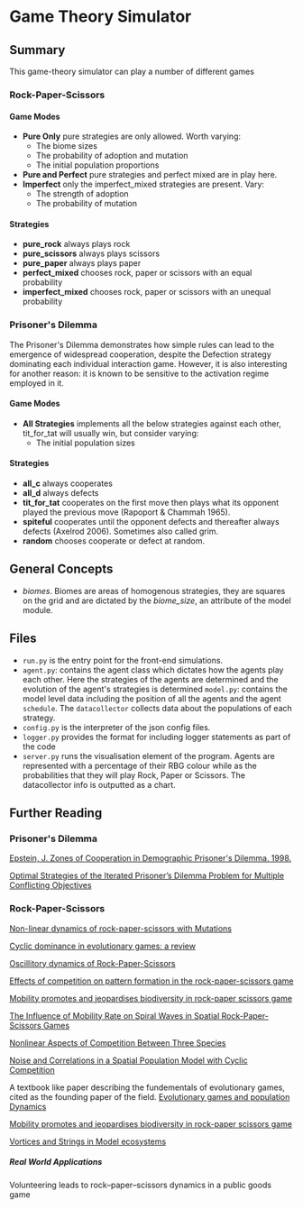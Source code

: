 # Game Theory Simulator

## Summary

This game-theory simulator can play a number of different games

### Rock-Paper-Scissors

#### Game Modes

* **Pure Only** pure strategies are only allowed. Worth varying:
    * The biome sizes
    * The probability of adoption and mutation
    * The initial population proportions
* **Pure and Perfect** pure strategies and perfect mixed are in play here.
* **Imperfect** only the imperfect_mixed strategies are present. Vary:
    * The strength of adoption
    * The probability of mutation

#### Strategies

* **pure_rock** always plays rock
* **pure_scissors** always plays scissors
* **pure_paper** always plays paper
* **perfect_mixed** chooses rock, paper or scissors with an equal probability
* **imperfect_mixed** chooses rock, paper or scissors with an unequal probability

### Prisoner's Dilemma

The Prisoner's Dilemma demonstrates how simple rules can lead to the emergence of widespread cooperation, despite the Defection strategy dominating each individual interaction game. However, it is also interesting for another reason: it is known to be sensitive to the activation regime employed in it.

#### Game Modes

* **All Strategies** implements all the below strategies against each other, tit_for_tat will usually win, but consider varying:
    * The initial population sizes

#### Strategies

* **all_c** always cooperates
* **all_d** always defects
* **tit_for_tat** cooperates on the first move then plays what its opponent played the previous move (Rapoport & Chammah 1965).
* **spiteful** cooperates until the opponent defects and thereafter always defects (Axelrod 2006). Sometimes also called grim.
* **random** chooses cooperate or defect at random.


## General Concepts

* _biomes_. Biomes are areas of homogenous strategies, they are squares on the grid and are dictated by the _biome_size_, an attribute of the model module.


## Files

* ``run.py`` is the entry point for the front-end simulations.
* ``agent.py``: contains the agent class which dictates how the agents play each other. Here the strategies of the agents are determined and the evolution of the agent's strategies is determined ``model.py``: contains the model level data including the position of all the agents and the agent ``schedule``. The ``datacollector`` collects data about the populations of each strategy.
* ``config.py`` is the interpreter of the json config files.
* ``logger.py`` provides the format for including logger statements as part of the code
* ``server.py`` runs the visualisation element of the program. Agents are represented with a percentage of their RBG colour while as the probabilities that they will play Rock, Paper or Scissors. The datacollector info is outputted as a chart.

## Further Reading

### Prisoner's Dilemma

[Epstein, J. Zones of Cooperation in Demographic Prisoner's Dilemma. 1998.](http://citeseerx.ist.psu.edu/viewdoc/download?doi=10.1.1.8.8629&rep=rep1&type=pdf)

[Optimal Strategies of the Iterated Prisoner’s Dilemma Problem for Multiple Conflicting Objectives](https://www.iitk.ac.in/kangal/papers/k2006002.pdf)

### Rock-Paper-Scissors

[Non-linear dynamics of rock-paper-scissors with Mutations](https://arxiv.org/pdf/1502.03370.pdf)

[Cyclic dominance in evolutionary games: a review](https://www.ncbi.nlm.nih.gov/pmc/articles/PMC4191105/)

[Oscillitory dynamics of Rock-Paper-Scissors](https://ac.els-cdn.com/S0022519310000123/1-s2.0-S0022519310000123-main.pdf?_tid=8a0c7e4f-10b1-40b8-96df-ee9aa9ab4a05&acdnat=1543783308_9aa411b2def1624726fc1b60352bcb9e)

[Effects of competition on pattern formation in the rock-paper-scissors game](https://journals.aps.org/pre/abstract/10.1103/PhysRevE.84.021912)

[Mobility promotes and jeopardises biodiversity in rock-paper scissors game](https://www.nature.com/articles/nature06095.pdf)

[The Influence of Mobility Rate on Spiral Waves in Spatial Rock-Paper-Scissors Games](https://www.mdpi.com/2073-4336/7/3/24/htm)

[Nonlinear Aspects of Competition Between Three Species](https://epubs.siam.org/doi/10.1137/0129022)

[Noise and Correlations in a Spatial Population Model with Cyclic Competition](https://journals.aps.org/prl/abstract/10.1103/PhysRevLett.99.238105)

A textbook like paper describing the fundementals of evolutionary games, cited as the founding paper of the field.
[Evolutionary games and population Dynamics](http://baloun.entu.cas.cz/krivan/papers/kamenice13.pdf)

[Mobility promotes and jeopardises biodiversity in rock-paper scissors game](https://www.nature.com/articles/nature06095.pdf)

[Vortices and Strings in Model ecosystems](https://journals.aps.org/pre/pdf/10.1103/PhysRevE.50.3401)

##### Real World Applications

Volunteering leads to rock–paper–scissors dynamics in a public goods game
